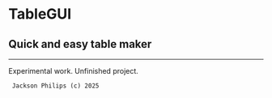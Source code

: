 # TableGUI

## Quick and easy table maker

___

Experimental work. Unfinished project.

` Jackson Philips (c) 2025`

